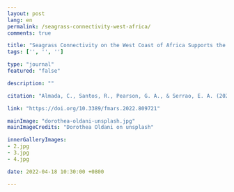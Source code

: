 ```yaml
---
layout: post
lang: en
permalink: /seagrass-connectivity-west-africa/
comments: true

title: "Seagrass Connectivity on the West Coast of Africa Supports the Hypothesis of Grazer- Mediated Seed Dispersal"
tags: ['', '', '']

type: "journal"
featured: "false"

description: ""

citation: "Almada, C., Santos, R., Pearson, G. A., & Serrao, E. A. (2022). Seagrass Connectivity on the West Coast of Africa Supports the Hypothesis of Grazer-Mediated Seed Dispersal. Frontiers in Marine Science."

link: "https://doi.org/10.3389/fmars.2022.809721"

mainImage: "dorothea-oldani-unsplash.jpg"
mainImageCredits: "Dorothea Oldani on unsplash"

innerGalleryImages:
- 2.jpg
- 3.jpg
- 4.jpg

date: 2022-04-18 10:30:00 +0800

---
```

